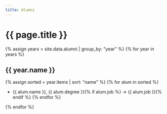 ```yaml
---
title: Alumni
---
```

# {{ page.title }}

{% assign years = site.data.alumni | group_by: "year" %}
{% for year in years %}
## {{ year.name }}
{% assign sorted = year.items | sort: "name" %}
{% for alum in sorted %}
- {{ alum.name }}, {{ alum.degree }}{% if alum.job %} → {{ alum.job }}{% endif %}
{% endfor %}

{% endfor %}
